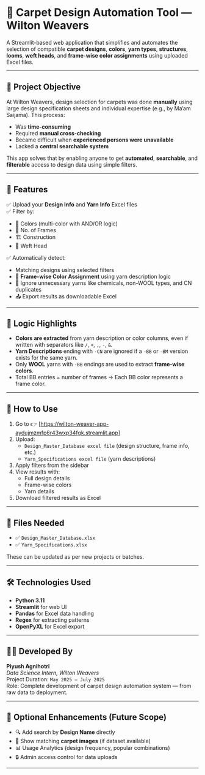 # 🧶 Carpet Design Automation Tool — Wilton Weavers

A Streamlit-based web application that simplifies and automates the selection of compatible **carpet designs**, **colors**, **yarn types**, **structures**, **looms**, **weft heads**, and **frame-wise color assignments** using uploaded Excel files.

---

## 📌 Project Objective

At Wilton Weavers, design selection for carpets was done **manually** using large design specification sheets and individual expertise (e.g., by Ma’am Saijama). This process:

- Was **time-consuming**
- Required **manual cross-checking**
- Became difficult when **experienced persons were unavailable**
- Lacked a **central searchable system**

This app solves that by enabling anyone to get **automated**, **searchable**, and **filterable** access to design data using simple filters.

---

## 🔧 Features

✅ Upload your **Design Info** and **Yarn Info** Excel files  
✅ Filter by:
- 🎨 Colors (multi-color with AND/OR logic)
- 🧵 No. of Frames
- 🏗️ Construction
- 🧷 Weft Head

✅ Automatically detect:
- Matching designs using selected filters
- 🧠 **Frame-wise Color Assignment** using yarn description logic
- 🧹 Ignore unnecessary yarns like chemicals, non-WOOL types, and CN duplicates
- 📤 Export results as downloadable Excel

---

## 🧠 Logic Highlights

- **Colors are extracted** from yarn description or color columns, even if written with separators like `/`, `+`, `,`, `-`, `&`.
- **Yarn Descriptions** ending with `-CN` are ignored if a `-BB` or `-BM` version exists for the same yarn.
- Only **WOOL** yarns with `-BB` endings are used to extract **frame-wise colors**.
- Total BB entries = number of frames → Each BB color represents a frame color.


---

## 🚀 How to Use

1. Go to 👉 [https://wilton-weaver-app-aydujmzmfp6r43wxp34fgk.streamlit.app]
2. Upload:
   - `Design_Master_Database excel file` (design structure, frame info, etc.)
   - `Yarn_Specifications excel file` (yarn descriptions)
3. Apply filters from the sidebar
4. View results with:
   - Full design details
   - Frame-wise colors
   - Yarn details
5. Download filtered results as Excel

---

## 📂 Files Needed

- ✅ `Design_Master_Database.xlsx`  
- ✅ `Yarn_Specifications.xlsx`

These can be updated as per new projects or batches.

---

## 🛠️ Technologies Used

- **Python 3.11**
- **Streamlit** for web UI
- **Pandas** for Excel data handling
- **Regex** for extracting patterns
- **OpenPyXL** for Excel export

---

## 🧑‍💻 Developed By

**Piyush Agnihotri**  
*Data Science Intern, Wilton Weavers*  
Project Duration: `May 2025 – July 2025`  
Role: Complete development of carpet design automation system — from raw data to deployment.

---

## 📎 Optional Enhancements (Future Scope)

- 🔍 Add search by **Design Name** directly
- 📸 Show matching **carpet images** (if dataset available)
- 📊 Usage Analytics (design frequency, popular combinations)
- 🔒 Admin access control for data uploads

---


